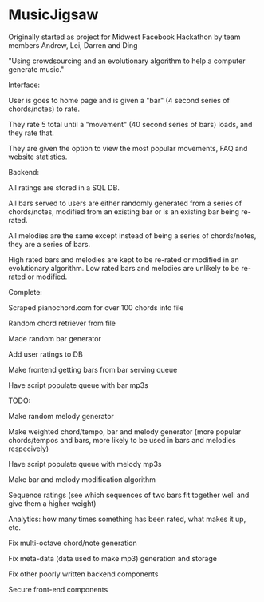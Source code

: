 MusicJigsaw
===========

Originally started as project for Midwest Facebook Hackathon by team members Andrew, Lei, Darren and Ding

"Using crowdsourcing and an evolutionary algorithm to help a computer generate music."

Interface:

User is goes to home page and is given a "bar" (4 second series of chords/notes) to rate.

They rate 5 total until a "movement" (40 second series of bars) loads, and they rate that.

They are given the option to view the most popular movements, FAQ and website statistics.


Backend:

All ratings are stored in a SQL DB.

All bars served to users are either randomly generated from a series of chords/notes, modified from an existing bar or is an existing bar being re-rated.

All melodies are the same except instead of being a series of chords/notes, they are a series of bars.

High rated bars and melodies are kept to be re-rated or modified in an evolutionary algorithm. Low rated bars and melodies are unlikely to be re-rated or modified.


Complete:

Scraped pianochord.com for over 100 chords into file

Random chord retriever from file

Made random bar generator

Add user ratings to DB

Make frontend getting bars from bar serving queue

Have script populate queue with bar mp3s


TODO:

Make random melody generator

Make weighted chord/tempo, bar and melody generator (more popular chords/tempos and bars, more likely to be used in bars and melodies respecively)

Have script populate queue with melody mp3s

Make bar and melody modification algorithm 

Sequence ratings (see which sequences of two bars fit together well and give them a higher weight)

Analytics: how many times something has been rated, what makes it up, etc.

Fix multi-octave chord/note generation

Fix meta-data (data used to make mp3) generation and storage

Fix other poorly written backend components

Secure front-end components
